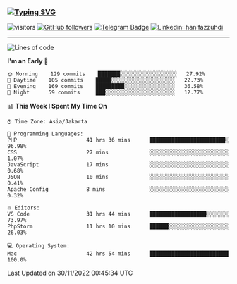 ### [![Typing SVG](https://readme-typing-svg.herokuapp.com?font=lato&size=22&lines=Hi+There+👋)](https://git.io/typing-svg) 

![visitors](https://visitor-badge.glitch.me/badge?page_id=hanifazzuhdi.hanifazzuhdi)
[![GitHub followers](https://img.shields.io/github/followers/hanifazzuhdi?label=Follow&style=social)](https://github.com/hanifazzuhdi/?tab=follow) 
[![Telegram Badge](https://img.shields.io/badge/-hanif0198-blue?style=social&logo=telegram&link=https://www.t.me/hanif0198/)](https://www.t.me/hanif0198/) 
[![Linkedin: hanifazzuhdi](https://img.shields.io/badge/-hanifazzuhdi-blue?style=flat-square&logo=Linkedin&logoColor=white&link=https://www.linkedin.com/in/hanif-az-zuhdi-69688019b/)](https://www.linkedin.com/in/hanif-az-zuhdi-69688019b/) 

<hr/>

<!--START_SECTION:waka-->
![Lines of code](https://img.shields.io/badge/From%20Hello%20World%20I%27ve%20Written-6%20Million%20lines%20of%20code-blue)

**I'm an Early 🐤** 

```text
🌞 Morning    129 commits    ███████░░░░░░░░░░░░░░░░░░   27.92% 
🌆 Daytime    105 commits    █████░░░░░░░░░░░░░░░░░░░░   22.73% 
🌃 Evening    169 commits    █████████░░░░░░░░░░░░░░░░   36.58% 
🌙 Night      59 commits     ███░░░░░░░░░░░░░░░░░░░░░░   12.77%

```


📊 **This Week I Spent My Time On** 

```text
⌚︎ Time Zone: Asia/Jakarta

💬 Programming Languages: 
PHP                      41 hrs 36 mins      ████████████████████████░   96.98% 
CSS                      27 mins             ░░░░░░░░░░░░░░░░░░░░░░░░░   1.07% 
JavaScript               17 mins             ░░░░░░░░░░░░░░░░░░░░░░░░░   0.68% 
JSON                     10 mins             ░░░░░░░░░░░░░░░░░░░░░░░░░   0.41% 
Apache Config            8 mins              ░░░░░░░░░░░░░░░░░░░░░░░░░   0.32%

🔥 Editors: 
VS Code                  31 hrs 44 mins      ██████████████████░░░░░░░   73.97% 
PhpStorm                 11 hrs 10 mins      ██████░░░░░░░░░░░░░░░░░░░   26.03%

💻 Operating System: 
Mac                      42 hrs 54 mins      █████████████████████████   100.0%

```


 Last Updated on 30/11/2022 00:45:34 UTC
<!--END_SECTION:waka-->
